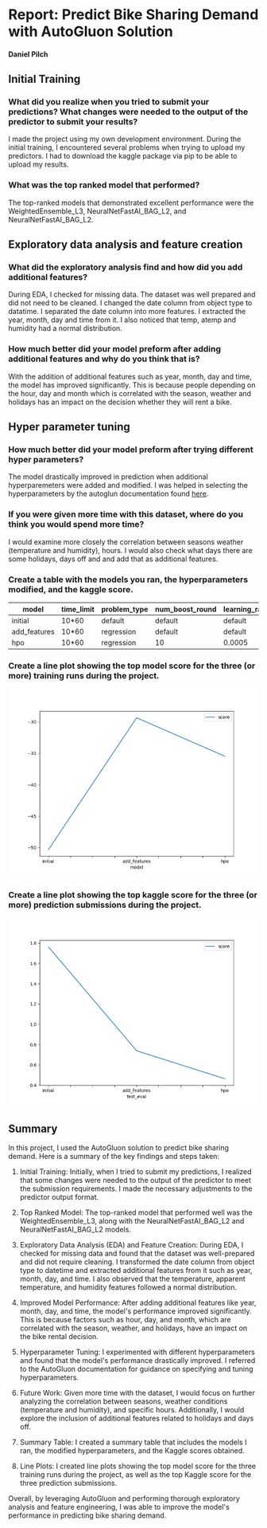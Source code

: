 # Report: Predict Bike Sharing Demand with AutoGluon Solution
#### Daniel Pilch

## Initial Training
### What did you realize when you tried to submit your predictions? What changes were needed to the output of the predictor to submit your results?
I made the project using my own development environment. During the initial training, I encountered several problems when trying to upload my predictors. I had to download the kaggle package via pip to be able to upload my results.

### What was the top ranked model that performed?
The top-ranked models that demonstrated excellent performance were the WeightedEnsemble_L3, NeuralNetFastAI_BAG_L2, and NeuralNetFastAI_BAG_L2.

## Exploratory data analysis and feature creation
### What did the exploratory analysis find and how did you add additional features?
During EDA, I checked for missing data. The dataset was well prepared and did not need to be cleaned. I changed the date column from object type to datatime. I separated the date column into more features. I extracted the year, month, day and time from it. I also noticed that temp, atemp and humidity had a normal distribution.

### How much better did your model preform after adding additional features and why do you think that is?
With the addition of additional features such as year, month, day and time, the model has improved significantly. This is because people depending on the hour, day and month which is correlated with the season, weather and holidays has an impact on the decision whether they will rent a bike.

## Hyper parameter tuning
### How much better did your model preform after trying different hyper parameters?
The model drastically improved in prediction when additional hyperparemeters were added and modified. I was helped in selecting the hyperparameters by the autoglun documentation found [here](https://auto.gluon.ai/stable/tutorials/tabular/tabular-indepth.html#specifying-hyperparameters-and-tuning-them).

### If you were given more time with this dataset, where do you think you would spend more time?
I would examine more closely the correlation between seasons weather (temperature and humidity), hours. I would also check what days there are some holidays, days off and and add that as additional features.

### Create a table with the models you ran, the hyperparameters modified, and the kaggle score.
|model| time_limit | problem_type | num_boost_round | learning_rate | activation | score    |
|--|------------|--------------|-----------------|--------------|------------|----------|
|initial| 10*60      | default      | default         | default      | default    | 1.76179  |
|add_features| 10*60      | regression   | default         | default      | default    | 0.73922  |
|hpo| 10*60      | regression   | 10              | 0.0005             | relu       | 0.46334  |

### Create a line plot showing the top model score for the three (or more) training runs during the project.


![model_train_score.png](img/model_train_score.png)

### Create a line plot showing the top kaggle score for the three (or more) prediction submissions during the project.
    

![model_test_score.png](img/model_test_score.png)

## Summary
In this project, I used the AutoGluon solution to predict bike sharing demand. Here is a summary of the key findings and steps taken:

1. Initial Training: Initially, when I tried to submit my predictions, I realized that some changes were needed to the output of the predictor to meet the submission requirements. I made the necessary adjustments to the predictor output format.

2. Top Ranked Model: The top-ranked model that performed well was the WeightedEnsemble_L3, along with the NeuralNetFastAI_BAG_L2 and NeuralNetFastAI_BAG_L2 models.

3. Exploratory Data Analysis (EDA) and Feature Creation: During EDA, I checked for missing data and found that the dataset was well-prepared and did not require cleaning. I transformed the date column from object type to datetime and extracted additional features from it such as year, month, day, and time. I also observed that the temperature, apparent temperature, and humidity features followed a normal distribution.

4. Improved Model Performance: After adding additional features like year, month, day, and time, the model's performance improved significantly. This is because factors such as hour, day, and month, which are correlated with the season, weather, and holidays, have an impact on the bike rental decision.

5.  Hyperparameter Tuning: I experimented with different hyperparameters and found that the model's performance drastically improved. I referred to the AutoGluon documentation for guidance on specifying and tuning hyperparameters.

6.  Future Work: Given more time with the dataset, I would focus on further analyzing the correlation between seasons, weather conditions (temperature and humidity), and specific hours. Additionally, I would explore the inclusion of additional features related to holidays and days off.

7.  Summary Table: I created a summary table that includes the models I ran, the modified hyperparameters, and the Kaggle scores obtained.

8.  Line Plots: I created line plots showing the top model score for the three training runs during the project, as well as the top Kaggle score for the three prediction submissions.

Overall, by leveraging AutoGluon and performing thorough exploratory analysis and feature engineering, I was able to improve the model's performance in predicting bike sharing demand.
